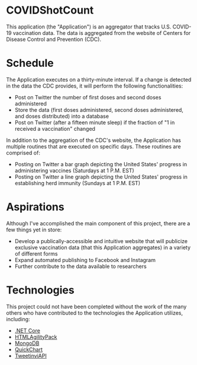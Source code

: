 # COVIDShotCount
This application (the "Application") is an aggregator that tracks U.S. COVID-19 vaccination data. The data is aggregated from the website of Centers for Disease Control and Prevention (CDC).

# Schedule
The Application executes on a thirty-minute interval. If a change is detected in the data the CDC provides, it will perform the following functionalities:

- Post on Twitter the number of first doses and second doses administered
- Store the data (first doses administered, second doses administered, and doses distributed) into a database
- Post on Twitter (after a fifteen minute sleep) if the fraction of "1 in <however many people> received a vaccination" changed

In addition to the aggregation of the CDC's website, the Application has multiple routines that are executed on specific days. These routines are comprised of:

- Posting on Twitter a bar graph depicting the United States' progress in administering vaccines (Saturdays at 1 P.M. EST)
- Posting on Twitter a line graph depicting the United States' progress in establishing herd immunity (Sundays at 1 P.M. EST)

# Aspirations
Although I've accomplished the main component of this project, there are a few things yet in store:

- Develop a publically-accessible and intuitive website that will publicize exclusive vaccination data (that this Application aggregates) in a variety of different forms
- Expand automated publishing to Facebook and Instagram
- Further contribute to the data available to researchers

# Technologies
This project could not have been completed without the work of the many others who have contributed to the technologies the Application utilizes, including:

- [.NET Core](https://github.com/dotnet/core)
- [HTMLAgilityPack](https://github.com/zzzprojects/html-agility-pack)
- [MongoDB](https://github.com/mongodb/mongo-csharp-driver)
- [QuickChart](https://github.com/typpo/quickchart-csharp)
- [TweetinviAPI](https://github.com/linvi/tweetinvi)